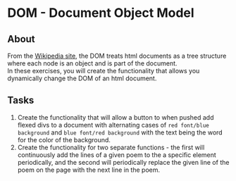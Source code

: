 # DOM - Document Object Model

## About
From the [Wikipedia site](https://en.wikipedia.org/wiki/Document_Object_Model), the DOM 
treats html documents as a tree structure where each node is an object and is part of the document.  
In these exercises, you will create the functionality that allows you dynamically change the DOM of 
an html document.

## Tasks
1. Create the functionality that will allow a button to when pushed add flexed divs to a document with alternating cases of `red font/blue background` and `blue font/red background` with the text being the word for the color of the background.
2. Create the functionality for two separate functions - the first will continuously add the lines of a given poem to the a specific element periodically, and the second will periodically replace the given line of the poem on the page with the next line in the poem.
